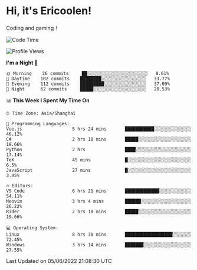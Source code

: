 # Hi, it's Ericoolen!
Coding and gaming！

<!--START_SECTION:waka-->
![Code Time](http://img.shields.io/badge/Code%20Time-309%20hrs%2024%20mins-blue)

![Profile Views](http://img.shields.io/badge/Profile%20Views-13-blue)

**I'm a Night 🦉** 

```text
🌞 Morning    26 commits     ██░░░░░░░░░░░░░░░░░░░░░░░   8.61% 
🌆 Daytime    102 commits    ████████░░░░░░░░░░░░░░░░░   33.77% 
🌃 Evening    112 commits    █████████░░░░░░░░░░░░░░░░   37.09% 
🌙 Night      62 commits     █████░░░░░░░░░░░░░░░░░░░░   20.53%

```


📊 **This Week I Spent My Time On** 

```text
⌚︎ Time Zone: Asia/Shanghai

💬 Programming Languages: 
Vue.js                   5 hrs 24 mins       ███████████░░░░░░░░░░░░░░   46.12% 
C#                       2 hrs 18 mins       █████░░░░░░░░░░░░░░░░░░░░   19.66% 
Python                   2 hrs               ████░░░░░░░░░░░░░░░░░░░░░   17.14% 
TeX                      45 mins             █░░░░░░░░░░░░░░░░░░░░░░░░   6.5% 
JavaScript               27 mins             █░░░░░░░░░░░░░░░░░░░░░░░░   3.95%

🔥 Editors: 
VS Code                  6 hrs 21 mins       █████████████░░░░░░░░░░░░   54.11% 
Neovim                   3 hrs 4 mins        ██████░░░░░░░░░░░░░░░░░░░   26.22% 
Rider                    2 hrs 18 mins       █████░░░░░░░░░░░░░░░░░░░░   19.66%

💻 Operating System: 
Linux                    8 hrs 30 mins       ██████████████████░░░░░░░   72.45% 
Windows                  3 hrs 14 mins       ███████░░░░░░░░░░░░░░░░░░   27.55%

```


 Last Updated on 05/06/2022 21:08:30 UTC
<!--END_SECTION:waka-->

